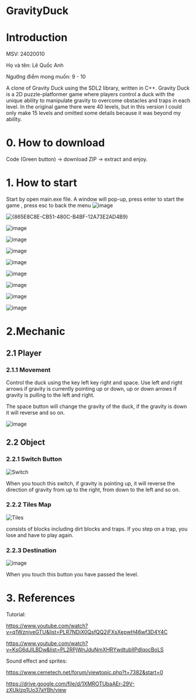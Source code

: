 # GravityDuck
# Introduction
MSV: 24020010

Họ và tên: Lê Quốc Anh

Ngưỡng điểm mong muốn: 9 - 10

A clone of Gravity Duck using the SDL2 library, written in C++. Gravity Duck is a 2D puzzle-platformer game where players control a duck with the unique ability to manipulate gravity to overcome obstacles and traps in each level.
In the original game there were 40 levels, but in this version I could only make 15 levels and omitted some details because it was beyond my ability.

# 0. How to download

Code (Green button) -> download ZIP -> extract and enjoy.

# 1. How to start
Start by open main.exe file. A window will pop-up, press enter to start the game , press esc to back the menu 
![image](https://github.com/user-attachments/assets/2adc7075-3833-46d9-80f7-56d035b3897d)

![{865E8C8E-CB51-480C-B4BF-12A73E2AD4B9}](https://github.com/user-attachments/assets/181a716b-5608-4962-a038-7355fd9b9fa2)

![image](https://github.com/user-attachments/assets/972aed87-0e83-47c6-856f-016e127c39a7)

![image](https://github.com/user-attachments/assets/31a0f048-9265-4380-9539-9f6602632f08)

![image](https://github.com/user-attachments/assets/45105e73-01bb-4c48-82f5-083e8b729ecb)

![image](https://github.com/user-attachments/assets/4e37a851-595a-49f1-b005-34d46ff50ce2)

![image](https://github.com/user-attachments/assets/5854d45d-7c07-46dc-9dcd-aa523f6c673d)

![image](https://github.com/user-attachments/assets/72e6157c-6c16-400d-ab01-8dc8406cba34)

![image](https://github.com/user-attachments/assets/b9363634-651f-42e2-8153-1d610e7ca5b0)

  ![image](https://github.com/user-attachments/assets/b085dc9c-5d8a-4825-8605-e1727a0462b0)



# 2.Mechanic
## 2.1 Player
### 2.1.1 Movement
Control the duck using the key left key right and space. Use left and right arrows if gravity is currently pointing up or down, up or down arrows if gravity is pulling to the left and right.

The space button will change the gravity of the duck, if the gravity is down it will reverse and so on.

![image](https://github.com/user-attachments/assets/3b4b05e3-fa4d-4ca2-9c23-26a50a4dda78)
## 2.2 Object
### 2.2.1 Switch Button
![Switch](https://github.com/user-attachments/assets/41e2f1d4-9a31-4040-a216-ffa20388e20f)

When you touch this switch, if gravity is pointing up, it will reverse the direction of gravity from up to the right, from down to the left and so on.
### 2.2.2 Tiles Map
![Tiles](https://github.com/user-attachments/assets/0ce9635f-af1d-43fa-b50b-f9a469f93c88)

consists of blocks including dirt blocks and traps. If you step on a trap, you lose and have to play again.
### 2.2.3 Destination

![image](https://github.com/user-attachments/assets/5383eea8-3bb5-48d0-9542-80db6412360f)


When you touch this button you have passed the level.

# 3. References
Tutorial:

https://www.youtube.com/watch?v=q1WzniyeGTU&list=PLR7NDiX0QsfQQ2iFXsXepwH46wf3D4Y4C

https://www.youtube.com/watch?v=KsG6dJlLBDw&list=PL2RPjWnJduNmXHRYwdtublIPdlqocBoLS


Sound effect and sprites:

https://www.cemetech.net/forum/viewtopic.php?t=7382&start=0


https://drive.google.com/file/d/1XMROTUbaAEr-29V-zXUklzp1Uo37aYBh/view

